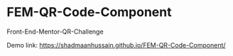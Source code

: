 # FEM-QR-Code-Component
Front-End-Mentor-QR-Challenge

Demo link: https://shadmaanhussain.github.io/FEM-QR-Code-Component/
